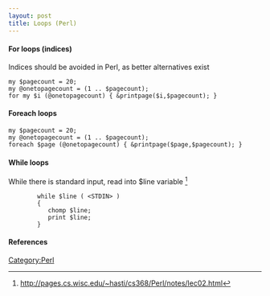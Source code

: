 ```yaml
---
layout: post 
title: Loops (Perl)
---
```


#### For loops (indices)

Indices should be avoided in Perl, as better alternatives exist

    my $pagecount = 20;
    my @onetopagecount = (1 .. $pagecount);
    for my $i (@onetopagecount) { &printpage($i,$pagecount); }

#### Foreach loops

    my $pagecount = 20;
    my @onetopagecount = (1 .. $pagecount);
    foreach $page (@onetopagecount) { &printpage($page,$pagecount); }

#### While loops

While there is standard input, read into \$line variable [^1]

            while $line ( <STDIN> )  
            {                            
               chomp $line;
               print $line;             
            } 

#### References

<references />

[Category:Perl](Category:Perl "wikilink")

[^1]: <http://pages.cs.wisc.edu/~hasti/cs368/Perl/notes/lec02.html>

